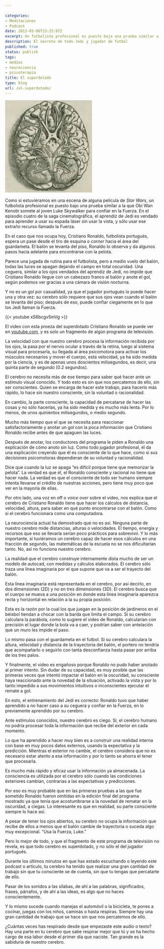 ```yaml
---

categories:
- Meditaciones
- Podcast
date: 2013-03-06T23:25:07Z
excerpt: Un futbolista profesional es puesto bajo una prueba similar a la que Obi Wan Kenobi somete al joven Luke Skywalker para confiar más en la Fuerza que en sus ojos. Cristiano Ronaldo espera un pase desde el tiro de esquina o corner hacia el centro, en medio del área del guardameta. El balón se levanta del piso pateado por otro jugador rumbo al punto punto penal. Ronaldo lo observa y da algunos pasos hacia adelante para encontrarse con la pelota. A medio vuelo del balón todas las luces se apagan y la oscuridad total llega.
description: El secreto de todo Jedi y jugador de futbol
published: true
status: publish
tags:
- medios
- neurociencia
- psicoterapia
title: El superdotado
type: blog
url: /el-superdotado/
---
```



![1543, Andreas Vesalius 'Fabrica, Base Of The Brain](/img/1543AndreasVesaliusFabricaBaseOfTheBrain-284x300.jpg)

Como si estuviéramos en una escena de alguna película de <em>Star Wars</em>, un futbolista profesional es puesto bajo una prueba similar a la que Obi Wan Kenobi somete al joven Luke Skywalker para confiar en la Fuerza. En el episodio cuatro de la saga cinematográfica, el aprendiz de Jedi es vendado para aprender a usar su espada láser sin usar la vista, y sólo usar ese extraño recurso llamado la Fuerza.

En el caso que nos ocupa hoy, Cristiano Ronaldo, futbolista portugués, espera un pase desde el tiro de esquina o <em>corner</em> hacia el área del guardameta. El balón se levanta del piso, Ronaldo lo observa y da algunos pasos hacia adelante para encontrarse con la pelota.

Parece una jugada de rutina para el futbolista, pero a medio vuelo del balón, todas las luces se apagan dejando el campo en total oscuridad. Una ceguera, similar a los ojos vendados del aprendiz de Jedi, no impide que Cristiano Ronaldo llegue con un cabezazo franco al balón y anote el gol, según podemos ver gracias a una cámara de visión nocturna.

Y no es un gol por casualidad, ya que el jugador portugués lo puede hacer una y otra vez: su cerebro sólo requiere que sus ojos vean cuando el balón se levanta del piso; después de eso, puede confiar ciegamente en lo que los Jedi llaman la Fuerza.

{{< youtube xS6bcgv5mVg >}}

El video con esta proeza del superdotado Cristiano Ronaldo se puede ver en <a href="http://youtu.be/xS6bcgv5mVg">youtube.com</a>, y es solo un fragmento de algún programa de televisión.

La velocidad con que nuestro cerebro procesa la información recibida por los ojos, la pasa por el nervio ocular a través de la retina, luego al sistema visual para procesarla, su llegada al área psicomotora para activar los músculos necesarios y mover el cuerpo, esta velocidad, ya ha sido medida por la ciencia, y es de apenas unos doscientos milisegundos, es decir, una quinta parte de segundo (0.2 segundos).

El cerebro no necesita más de ese tiempo para saber qué hacer ante un estímulo visual conocido. Y todo esto es sin que nos percatemos de ello, sin ser conscientes. Quien se encarga de hacer este trabajo, para hacerlo más rápido, lo hace sin nuestro consciente, sin la voluntad o racionalidad.

En cambio, la parte consciente, la capacidad de percatarse de hacer las cosas y no sólo hacerlas, ya ha sido medida y es mucho más lenta. Por lo menos, de unos quinientos milisegundos, o medio segundo.

Mucho más tiempo que el que se necesita para reaccionar satisfactoriamente y anotar un gol con la poca información que Cristiano Ronaldo recibe antes de que apaguen las luces.

Después de anotar, los conductores del programa le piden a Ronaldo una explicación de cómo anoto sin luz. Como todo jugador profesional, él da una explicación creyendo que él es consciente de lo que hace, como si sus decisiones psicomotoras dependieran de su voluntad y racionalidad.

Dice que cuando la luz se apaga “es difícil porque tiene que memorizar la pelota”. La verdad es que él, el Ronaldo consciente y racional no tiene que hacer nada. La verdad es que el consciente de todo ser humano siempre intenta llevarse el crédito de nuestras acciones, pero tiene muy poco que ver en la mayoría de ellas.

Por otro lado, una voz en off o <em>voice over</em> sobre el video, nos explica que el cerebro de Cristiano Ronaldo tiene que hacer los cálculos de distancia, velocidad, altura, para saber en qué punto encontrarse con el balón. Como si el cerebro funcionara como una computadora.

La neurociencia actual ha demostrado que no es así. Ninguna parte de nuestro cerebro mide distancias, alturas o velocidades. El tiempo, energía y recursos que eso se llevaría serían poco prácticos para sobrevivir. Y lo más importante, si tuviéramos un cerebro capaz de hacer esos cálculos en una fracción de segundo, las matemáticas de la escuela no se nos dificultarían tanto. No, así no funciona nuestro cerebro.

La realidad que el cerebro construye internamente dista mucho de ser un modelo de autocad, con medidas y cálculos elaborados. El cerebro sólo traza una línea imaginaria por el que supone que va a ser el trayecto del balón.

Esta línea imaginaria está representada en el cerebro, por así decirlo, en dos dimensiones (2D) y no en tres dimensiones (3D). El cerebro busca que el cuerpo se mueva a una posición en donde esta línea imaginaria aparezca recta y horizontal en relación a la su propia posición.

Esta es la razón por la cual los que juegan en la posición de jardineros en el béisbol tiendan a chocar con la barda que limita el campo. Si su cerebro calculara la parábola, como lo sugiere el video de Ronaldo, calcularían con precisión el lugar donde la bola va a caer, y podrían saber con antelación que un muro les impide el paso.

Lo mismo pasa con el guardameta en el futbol. Si su cerebro calculara la altura, velocidad y distancia de la trayectoria del balón, el portero no tendría que acompañarlo o seguirlo con tanta desconfianza hasta pasar por arriba de los tres palos.

Y finalmente, el video es engañoso porque Ronaldo no pudo haber anotado al primer intento. Sin dudar de su capacidad, es muy posible que las primeras veces que intentó impactar el balón en la oscuridad, su consciente haya reaccionado ante la novedad de la situación, activado la vista y por lo tanto impedido a sus movimientos intuitivos o inconscientes ejecutar el remate a gol.

En esto, el entrenamiento del Jedi es correcto: Ronaldo tuvo que haber aprendido a no hacer caso a su ceguera y confiar en la Fuerza, en lo previamente aprendido por su cerebro.

Ante estímulos conocidos, nuestro cerebro es ciego. Sí, el cerebro humano no podría procesar toda la información que recibe del exterior en cada momento.

Lo que ha aprendido a hacer muy bien es a construir una realidad interna con base en muy pocos datos externos, usando la expectativa y la predicción. Mientras el exterior no cambie, el cerebro considera que no es necesario estar atento a esa información y por lo tanto se ahorra el tener que procesarla.

Es mucho más rápido y eficaz usar la información ya almacenada. La consciencia es utilizada por el cerebro sólo cuando las condiciones exteriores cambian, contrarias a las expectativas y predicciones.

Por eso es muy probable que en las primeras pruebas a las que fue sometido Ronaldo fueron omitidas en la edición final del programa mostrado ya que tenía que acostumbrarse a la novedad de rematar en la oscuridad, a ciegas. Lo interesante es que en realidad, su parte consciente siempre lo hace así.

A pesar de tener los ojos abiertos, su cerebro no ocupa la información que recibe de ellos a menos que el balón cambie de trayectoria o suceda algo muy excepcional. “Usa la Fuerza, Luke.”

Pero lo mejor de todo, y que el fragmento de este programa de televisión no revela, es que todo cerebro es superdotado, y no sólo el del jugador portugués.

Durante los últimos minutos en que has estado escuchando o leyendo este podcast o artículo, tu cerebro ha tenido que realizar una gran cantidad de trabajo sin que tu consciente se de cuenta, sin que tu tengas que percatarte de ello.

Pasar de los sonidos a las sílabas, de ahí a las palabras, significados, frases, párrafos, y de ahí a las ideas, es algo que no haces conscientemente.  

Y lo mismo sucede cuando manejas el automóvil o la bicicleta, te pones a cocinar, juegas con los niños, caminas o hasta respiras. Siempre hay una gran cantidad de trabajo que se hace sin que nos percatemos de ello.

¿Cuántas veces has respirado desde que empezaste este audio o texto? Hay una parte en tu cerebro que sabe respirar mejor que tú y se ha hecho cargo de esa labor desde el primer día que naciste. Tan grande es la sabiduría de nuestro cerebro.
